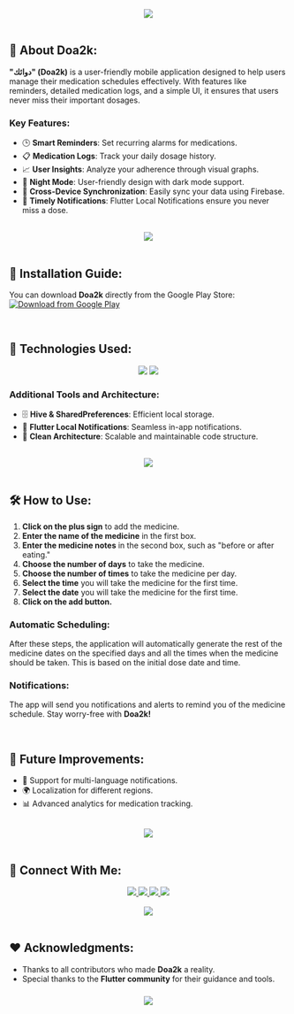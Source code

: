 <div align="center">
    <img src="https://readme-typing-svg.herokuapp.com/?font=Righteous&size=35&center=true&vCenter=true&width=500&height=70&duration=4000&lines=Welcome+to+Doa2k!+📱;+Your+Medication+Companion!+💊" />
</div>

<br>

## 📝 About Doa2k:

**"دوائك" (Doa2k)** is a user-friendly mobile application designed to help users manage their medication schedules effectively. With features like reminders, detailed medication logs, and a simple UI, it ensures that users never miss their important dosages.

### Key Features:
- 🕒 **Smart Reminders**: Set recurring alarms for medications.
- 📋 **Medication Logs**: Track your daily dosage history.
- 📈 **User Insights**: Analyze your adherence through visual graphs.
- 🌙 **Night Mode**: User-friendly design with dark mode support.
- 🔗 **Cross-Device Synchronization**: Easily sync your data using Firebase.
- 🔔 **Timely Notifications**: Flutter Local Notifications ensure you never miss a dose.

<br>
<div align="center">
    <img src="https://user-images.githubusercontent.com/73097560/115834477-dbab4500-a447-11eb-908a-139a6edaec5c.gif" />
</div>
<br>

## 📲 Installation Guide:

You can download **Doa2k** directly from the Google Play Store:  
[![Download from Google Play](https://img.shields.io/badge/Google%20Play-Doa2k-green?style=for-the-badge&logo=google-play&logoColor=white)](https://play.google.com/store/apps/details?id=com.mahmoudshady.doa2k)

<br>

## 🚀 Technologies Used:
<div align="center">
    <img src="https://skillicons.dev/icons?i=flutter,dart,firebase,androidstudio" />
    <img src="https://skillicons.dev/icons?i=github,vscode" />
</div>

### Additional Tools and Architecture:
- 🗄️ **Hive & SharedPreferences**: Efficient local storage.
- 📱 **Flutter Local Notifications**: Seamless in-app notifications.
- 🧹 **Clean Architecture**: Scalable and maintainable code structure.

<br>
<div align="center">
    <img src="https://user-images.githubusercontent.com/73097560/115834477-dbab4500-a447-11eb-908a-139a6edaec5c.gif" />
</div>
<br>

## 🛠️ How to Use:

1. **Click on the plus sign** to add the medicine.  
2. **Enter the name of the medicine** in the first box.  
3. **Enter the medicine notes** in the second box, such as "before or after eating."  
4. **Choose the number of days** to take the medicine.  
5. **Choose the number of times** to take the medicine per day.  
6. **Select the time** you will take the medicine for the first time.  
7. **Select the date** you will take the medicine for the first time.  
8. **Click on the add button.**  

### Automatic Scheduling:
After these steps, the application will automatically generate the rest of the medicine dates on the specified days and all the times when the medicine should be taken. This is based on the initial dose date and time.  

### Notifications:
The app will send you notifications and alerts to remind you of the medicine schedule. Stay worry-free with **Doa2k!**

<br>

## 🎯 Future Improvements:
- 🔄 Support for multi-language notifications.
- 🌍 Localization for different regions.
- 📊 Advanced analytics for medication tracking.

<br>
<div align="center">
    <img src="https://user-images.githubusercontent.com/73097560/115834477-dbab4500-a447-11eb-908a-139a6edaec5c.gif" />
</div>
<br>

## 🤝 Connect With Me:

<div align="center">
    <a href="https://www.linkedin.com/in/mahmoud-shady-9b8ab0229/" target="_blank">
        <img src="https://img.shields.io/badge/LinkedIn-0077B5?style=for-the-badge&logo=linkedin&logoColor=white" />
    </a>
    <a href="mailto:mahmoud.enshagshan0@gmail.com">
        <img src="https://img.shields.io/badge/Gmail-333333?style=for-the-badge&logo=gmail&logoColor=red" />
    </a>
    <a href="https://www.instagram.com/mahmoudshady__/">
        <img src="https://img.shields.io/badge/Instagram-red?style=for-the-badge&logo=instagram&logoColor=white" />
    </a>
    <a href="https://t.me/mahmoudshady2">
        <img src="https://img.shields.io/badge/Telegram-0077B5?style=for-the-badge&logo=telegram&logoColor=white" />
    </a>
</div>

<br>
<div align="center">
    <img src="https://user-images.githubusercontent.com/73097560/115834477-dbab4500-a447-11eb-908a-139a6edaec5c.gif" />
</div>
<br>

## ❤️ Acknowledgments:

- Thanks to all contributors who made **Doa2k** a reality.
- Special thanks to the **Flutter community** for their guidance and tools.

<h3 align="center">
    <img src="https://readme-typing-svg.herokuapp.com/?font=Righteous&size=25&center=true&vCenter=true&width=500&height=70&duration=4000&lines=Thank+you+for+visiting!+🌟;+Download+Doa2k+today!;">
</h3>
